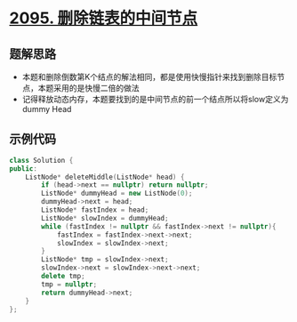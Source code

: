 # [2095. 删除链表的中间节点 ](https://leetcode.cn/problems/delete-the-middle-node-of-a-linked-list/description/)

## 题解思路

- 本题和删除倒数第K个结点的解法相同，都是使用快慢指针来找到删除目标节点，本题采用的是快慢二倍的做法
- 记得释放动态内存，本题要找到的是中间节点的前一个结点所以将slow定义为dummy Head

## 示例代码

```C++
class Solution {
public:
    ListNode* deleteMiddle(ListNode* head) {
        if (head->next == nullptr) return nullptr;
        ListNode* dummyHead = new ListNode(0);
        dummyHead->next = head;
        ListNode* fastIndex = head;
        ListNode* slowIndex = dummyHead;
        while (fastIndex != nullptr && fastIndex->next != nullptr){
            fastIndex = fastIndex->next->next;
            slowIndex = slowIndex->next;
        }
        ListNode* tmp = slowIndex->next;
        slowIndex->next = slowIndex->next->next;
        delete tmp;
        tmp = nullptr;
        return dummyHead->next;
    }
};
```

